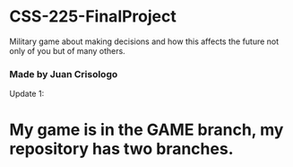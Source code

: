 # CSS-225-FinalProject
Military game about making decisions and how this affects the future not only of you but of many others.
### Made by Juan Crisologo

Update 1:
# My game is in the GAME branch, my repository has two branches.
